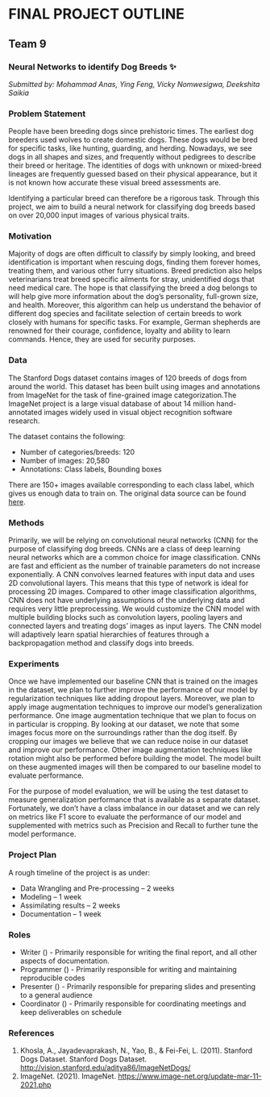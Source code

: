 # FINAL PROJECT OUTLINE

## Team 9

### Neural Networks to identify Dog Breeds :sparkles:

*Submitted by: Mohammad Anas, Ying Feng, Vicky Nomwesigwa, Deekshita Saikia*

### Problem Statement

People have been breeding dogs since prehistoric times. The earliest dog breeders used wolves to create domestic dogs. These dogs would be bred for specific tasks, like hunting, guarding, and herding. Nowadays, we see dogs in all shapes and sizes, and frequently without pedigrees to describe their breed or heritage. The identities of dogs with unknown or mixed-breed lineages are frequently guessed based on their physical appearance, but it is not known how accurate these visual breed assessments are.

Identifying a particular breed can therefore be a rigorous task. Through this project, we aim to build a neural network for classifying dog breeds based on over 20,000 input images of various physical traits.

### Motivation

Majority of dogs are often difficult to classify by simply looking, and breed identification is important when rescuing dogs, finding them forever homes, treating them, and various other furry situations. Breed prediction also helps veterinarians treat breed specific ailments for stray, unidentified dogs that need medical care. The hope is that classifying the breed a dog belongs to will help give more information about the dog’s personality, full-grown size, and health. Moreover, this algorithm can help us understand the behavior of different dog species and facilitate selection of certain breeds to work closely with humans for specific tasks. For example, German shepherds are renowned for their courage, confidence, loyalty and ability to learn commands. Hence, they are used for security purposes.

### Data

The Stanford Dogs dataset contains images of 120 breeds of dogs from around the world. This dataset has been built using images and annotations from ImageNet for the task of fine-grained image categorization.The ImageNet project is a large visual database of about 14 million hand-annotated images widely used in visual object recognition software research. 

The dataset contains the following:
* Number of categories/breeds: 120
* Number of images: 20,580
* Annotations: Class labels, Bounding boxes

There are 150+ images available corresponding to each class label, which gives us enough data to train on. The original data source can be found [here](http://vision.stanford.edu/aditya86/ImageNetDogs/). 

### Methods

Primarily, we will be relying on convolutional neural networks (CNN) for the purpose of classifying dog breeds. CNNs are a class of deep learning neural networks which are a common choice for image classification. CNNs are fast and efficient as the number of trainable parameters do not increase exponentially. A CNN convolves learned features with input data and uses 2D convolutional layers. This means that this type of network is ideal for processing 2D images. Compared to other image classification algorithms, CNN does not have underlying assumptions of the underlying data and requires very little preprocessing. We would customize the CNN model with multiple building blocks such as convolution layers, pooling layers and connected layers and treating dogs’ images as input layers. The CNN model will adaptively learn spatial hierarchies of features through a backpropagation method and classify dogs into breeds.

### Experiments 

Once we have implemented our baseline CNN that is trained on the images in the dataset, we plan to further improve the performance of our model by regularization techniques like adding dropout layers. Moreover, we plan to apply image augmentation techniques to improve our model’s generalization performance. One image augmentation technique that we plan to focus on in particular is cropping. By looking at our dataset, we note that some images focus more on the surroundings rather than the dog itself. By cropping our images we believe that we can reduce noise in our dataset and improve our performance. Other image augmentation techniques like rotation might also be performed before building the model. The model built on these augmented images will then be compared to our baseline model to evaluate performance. 

For the purpose of model evaluation, we will be using the test dataset to measure generalization performance that is available as a separate dataset. Fortunately, we don’t have a class imbalance in our dataset and we can rely on metrics like F1 score to evaluate the performance of our model and supplemented with metrics such as Precision and Recall to further tune the model performance.

### Project Plan

A rough timeline of the project is as under:
* Data Wrangling and Pre-processing – 2 weeks
* Modeling – 1 week
* Assimilating results – 2 weeks
* Documentation – 1 week

### Roles 

* Writer () - Primarily responsible for writing the final report, and all other aspects of documentation.
* Programmer () - Primarily responsible for writing and maintaining reproducible codes
* Presenter () - Primarily responsible for preparing slides and presenting to a general audience
* Coordinator () - Primarily responsible for coordinating meetings and keep deliverables on schedule

### References 

1. Khosla, A., Jayadevaprakash, N., Yao, B., & Fei-Fei, L. (2011). Stanford Dogs Dataset. Stanford Dogs Dataset. http://vision.stanford.edu/aditya86/ImageNetDogs/
2. ImageNet. (2021). ImageNet. https://www.image-net.org/update-mar-11-2021.php
